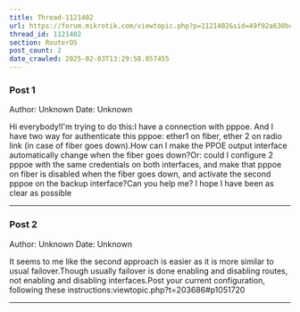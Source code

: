 ```yaml
---
title: Thread-1121402
url: https://forum.mikrotik.com/viewtopic.php?p=1121402&sid=49f92a630bc7970d8ca50523be880e8f#p1121402
thread_id: 1121402
section: RouterOS
post_count: 2
date_crawled: 2025-02-03T13:29:58.057455
---
```


### Post 1
Author: Unknown
Date: Unknown

Hi everybody!I'm trying to do this:I have a connection with pppoe. And I have two way for authenticate this pppoe: ether1 on fiber, ether 2 on radio link (in case of fiber goes down).How can I make the PPOE output interface automatically change when the fiber goes down?Or: could I configure 2 pppoe with the same credentials on both interfaces, and make that pppoe on fiber is disabled when the fiber goes down, and activate the second pppoe on the backup interface?Can you help me? I hope I have been as clear as possible

---
### Post 2
Author: Unknown
Date: Unknown

It seems to me like the second approach is easier as it is more similar to usual failover.Though usually failover is done enabling and disabling routes, not enabling and disabling interfaces.Post your current configuration, following these instructions:viewtopic.php?t=203686#p1051720

---
